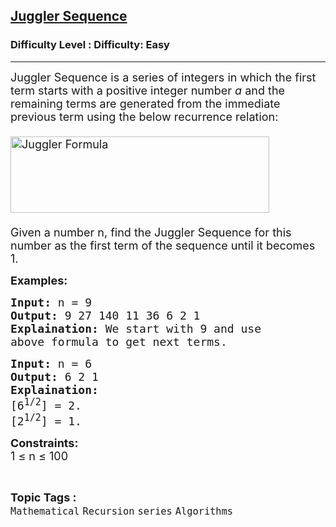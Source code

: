 <h2><a href="https://www.geeksforgeeks.org/problems/juggler-sequence3930/1&selectedLang=python3">Juggler Sequence</a></h2><h3>Difficulty Level : Difficulty: Easy</h3><hr><div class="problems_problem_content__Xm_eO"><p><span style="font-size: 18px;">Juggler Sequence is a series of integers&nbsp;in which the first term starts with a positive integer number&nbsp;<em>a</em>&nbsp;and the remaining terms are generated from the immediate previous term using the below recurrence relation:<br><br><img style="width: 414px; height: 122px;" src="https://media.geeksforgeeks.org/img-practice/PROD/addEditProblem/705067/Web/Other/2220ffd2-353d-4b30-b2aa-68fe4047f959_1685087657.png" alt="Juggler Formula"><br><br>Given a number n, find the Juggler Sequence for this number as the first term of the sequence until it becomes 1.</span></p>
<p><strong><span style="font-size: 18px;">Examples:</span></strong></p>
<pre><span style="font-size: 18px;"><strong>Input:</strong> n = 9
<strong>Output:</strong> 9 27 140 11 36 6 2 1
<strong>Explaination:</strong> We start with 9 and use 
above formula to get next terms.</span></pre>
<pre><span style="font-size: 18px;"><strong>Input:</strong> n = 6
<strong>Output:</strong> 6 2 1
<strong>Explaination:</strong> 
[6<sup>1/2</sup>] = 2. 
[2<sup>1/2</sup>] = 1.</span></pre>
<p><span style="font-size: 18px;"><strong>Constraints:</strong><br>1 ≤ n ≤ 100</span></p></div><br><p><span style=font-size:18px><strong>Topic Tags : </strong><br><code>Mathematical</code>&nbsp;<code>Recursion</code>&nbsp;<code>series</code>&nbsp;<code>Algorithms</code>&nbsp;